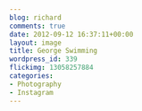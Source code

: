 ```yaml
---
blog: richard
comments: true
date: 2012-09-12 16:37:11+00:00
layout: image
title: George Swimming
wordpress_id: 339
flickimg: 13058257884
categories:
- Photography
- Instagram
---
```


